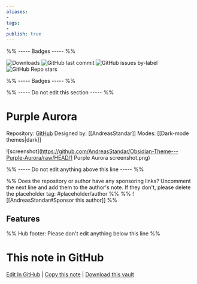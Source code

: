 ```yaml
---
aliases:
- 
tags: 
- 
publish: true
---
```


%% ----- Badges ----- %%

![Downloads](https://img.shields.io/badge/downloads-13808-573E7A?style=for-the-badge&logo=)
![GitHub last commit](https://img.shields.io/github/last-commit/AndreasStandar/Obsidian-Theme---Purple-Aurora?color=573E7A&label=last%20update&logo=github&style=for-the-badge)
![GitHub issues by-label](https://img.shields.io/github/issues/AndreasStandar/Obsidian-Theme---Purple-Aurora/help%20wanted?color=573E7A&logo=github&style=for-the-badge) 
![GitHub Repo stars](https://img.shields.io/github/stars/AndreasStandar/Obsidian-Theme---Purple-Aurora?color=573E7A&logo=github&style=for-the-badge)

%% ----- Badges ----- %%

%% ----- Do not edit this section ----- %%

# Purple Aurora

Repository: [GitHub](https://github.com/AndreasStandar/Obsidian-Theme---Purple-Aurora)
Designed by: [[AndreasStandar]]
Modes: [[Dark-mode themes|dark]]



![screenshot](https://github.com/AndreasStandar/Obsidian-Theme---Purple-Aurora/raw/HEAD/1 Purple Aurora screenshot.png)

%% ----- Do not edit anything above this line ----- %% 

%% Does the repository or author have any sponsoring links? Uncomment the next line and add them to the author's note. If they don't, please delete the placeholder tag: #placeholder/author %%
%% ![[AndreasStandar#Sponsor this author]] %%


## Features



%% Hub footer: Please don't edit anything below this line %%

# This note in GitHub

<span class="git-footer">[Edit In GitHub](https://github.dev/obsidian-community/obsidian-hub/blob/main/02%20-%20Community%20Expansions/02.05%20All%20Community%20Expansions/Themes/Purple%20Aurora.md "git-hub-edit-note") | [Copy this note](https://raw.githubusercontent.com/obsidian-community/obsidian-hub/main/02%20-%20Community%20Expansions/02.05%20All%20Community%20Expansions/Themes/Purple%20Aurora.md "git-hub-copy-note") | [Download this vault](https://github.com/obsidian-community/obsidian-hub/archive/refs/heads/main.zip "git-hub-download-vault") </span>

